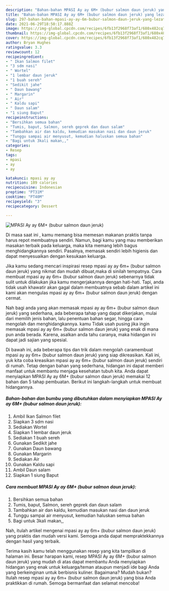 ```yaml
---
description: "Bahan-bahan MPASI Ay ay 6M+ (bubur salmon daun jeruk) yang lezat dan Mudah Dibuat"
title: "Bahan-bahan MPASI Ay ay 6M+ (bubur salmon daun jeruk) yang lezat dan Mudah Dibuat"
slug: 297-bahan-bahan-mpasi-ay-ay-6m-bubur-salmon-daun-jeruk-yang-lezat-dan-mudah-dibuat
date: 2021-06-29T18:50:17.888Z
image: https://img-global.cpcdn.com/recipes/6fb13f2968f73af1/680x482cq70/mpasi-ay-ay-6m-bubur-salmon-daun-jeruk-foto-resep-utama.jpg
thumbnail: https://img-global.cpcdn.com/recipes/6fb13f2968f73af1/680x482cq70/mpasi-ay-ay-6m-bubur-salmon-daun-jeruk-foto-resep-utama.jpg
cover: https://img-global.cpcdn.com/recipes/6fb13f2968f73af1/680x482cq70/mpasi-ay-ay-6m-bubur-salmon-daun-jeruk-foto-resep-utama.jpg
author: Bryan Hughes
ratingvalue: 3.3
reviewcount: 12
recipeingredient:
- " Ikan Salmon filet"
- "3 sdm nasi"
- " Wortel"
- "1 lembar daun jeruk"
- "1 buah sereh"
- "Sedikit jahe"
- " Daun bawang"
- " Margarin"
- " Air"
- " Kaldu sapi"
- " Daun salam"
- "1 siung Baput"
recipeinstructions:
- "Bersihkan semua bahan"
- "Tumis, baput, Salmon, sereh geprek dan daun salam"
- "Tambahkan air dan kaldu, kemudian masukan nasi dan daun jeruk"
- "Tunggu sampai air menyusut, kemudian haluskan semua bahan"
- "Bagi untuk 3kali makan,,"
categories:
- Resep
tags:
- mpasi
- ay
- ay

katakunci: mpasi ay ay 
nutrition: 189 calories
recipecuisine: Indonesian
preptime: "PT31M"
cooktime: "PT40M"
recipeyield: "3"
recipecategory: Dessert

---
```



![MPASI Ay ay 6M+ (bubur salmon daun jeruk)](https://img-global.cpcdn.com/recipes/6fb13f2968f73af1/680x482cq70/mpasi-ay-ay-6m-bubur-salmon-daun-jeruk-foto-resep-utama.jpg)

Di masa  saat ini , kamu memang bisa memesan makanan praktis tanpa harus repot membuatnya sendiri. Namun, bagi kamu yang mau memberikan masakan terbaik pada keluarga, maka kita memang lebih bagus menghidangkannya sendiri. Pasalnya, memasak sendiri lebih higienis dan dapat menyesuaikan dengan kesukaan keluarga.

Jika kamu sedang mencari inspirasi resep mpasi ay ay 6m+ (bubur salmon daun jeruk) yang nikmat dan mudah dibuat,maka di sinilah tempatnya. Cara membuat mpasi ay ay 6m+ (bubur salmon daun jeruk)  sebenarnya tidak sulit untuk dilakukan jika kamu mengerjakannya dengan hati-hati. Tapi, anda tidak usah khawatir akan gagal dalam membuatnya 
sebab dalam artikel ini kami akan mengulas mpasi ay ay 6m+ (bubur salmon daun jeruk) dengan cermat.  



Nah bagi anda yang akan memasak mpasi ay ay 6m+ (bubur salmon daun jeruk) yang sederhana, ada beberapa tahap yang dapat dikerjakan, mulai dari memilih jenis bahan, lalu penentuan bahan segar, hingga cara mengolah dan menghidangkannya. kamu Tidak usah pusing jika ingin memasak mpasi ay ay 6m+ (bubur salmon daun jeruk) yang enak di mana pun anda berada. Karena, asalkan anda  tahu caranya, maka hidangan ini dapat jadi sajian yang spesial.

Di bawah ini, ada beberapa tips dan trik dalam mengolah caramembuat mpasi ay ay 6m+ (bubur salmon daun jeruk) yang siap dikreasikan. Kali ini, yuk kita coba kreasikan mpasi ay ay 6m+ (bubur salmon daun jeruk) sendiri di rumah. Tetap dengan bahan yang sederhana, hidangan ini dapat memberi manfaat untuk membantu menjaga kesehatan tubuh kita. Anda dapat menyiapkan MPASI Ay ay 6M+ (bubur salmon daun jeruk) memakai 12 bahan dan 5 tahap pembuatan. Berikut ini langkah-langkah untuk membuat hidangannya.

<!--inarticleads1-->

##### Bahan-bahan dan bumbu yang dibutuhkan dalam menyiapkan MPASI Ay ay 6M+ (bubur salmon daun jeruk):

1. Ambil  Ikan Salmon filet
1. Siapkan 3 sdm nasi
1. Sediakan  Wortel
1. Siapkan 1 lembar daun jeruk
1. Sediakan 1 buah sereh
1. Gunakan Sedikit jahe
1. Gunakan  Daun bawang
1. Gunakan  Margarin
1. Sediakan  Air
1. Gunakan  Kaldu sapi
1. Ambil  Daun salam
1. Siapkan 1 siung Baput




<!--inarticleads2-->

##### Cara membuat MPASI Ay ay 6M+ (bubur salmon daun jeruk):

1. Bersihkan semua bahan
1. Tumis, baput, Salmon, sereh geprek dan daun salam
1. Tambahkan air dan kaldu, kemudian masukan nasi dan daun jeruk
1. Tunggu sampai air menyusut, kemudian haluskan semua bahan
1. Bagi untuk 3kali makan,,




Nah, itulah artikel mengenai  mpasi ay ay 6m+ (bubur salmon daun jeruk)  yang praktis dan mudah versi kami. Semoga anda dapat mempraktekkannya dengan hasil yang terbaik. 

Terima kasih kamu telah menggunakan resep yang kita tampilkan di halaman ini. Besar harapan kami, resep  MPASI Ay ay 6M+ (bubur salmon daun jeruk) yang mudah di atas dapat membantu Anda menyiapkan hidangan yang enak untuk keluarga/teman ataupun menjadi ide bagi Anda yang berkeinginan untuk berbisnis kuliner. Bagaimana? Mudah bukan? Itulah resep mpasi ay ay 6m+ (bubur salmon daun jeruk) yang bisa Anda praktikkan di rumah. Semoga bermanfaat dan selamat mencoba!

